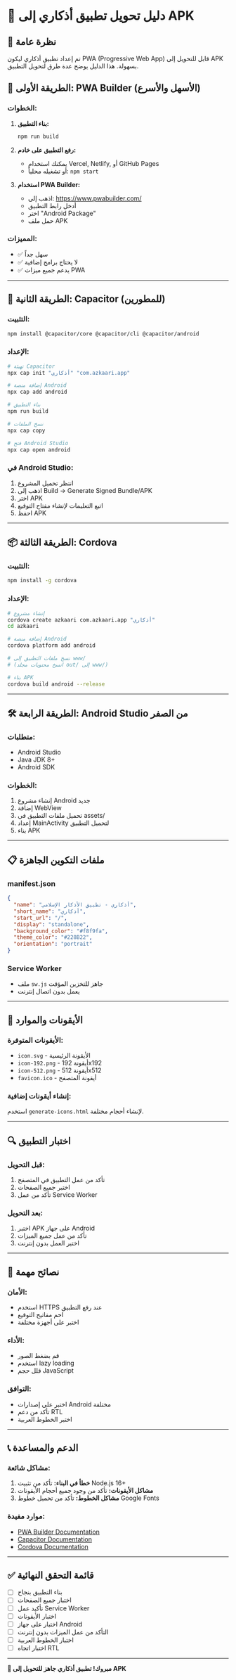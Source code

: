 # 📱 دليل تحويل تطبيق أذكاري إلى APK

## 🎯 نظرة عامة
تم إعداد تطبيق أذكاري ليكون PWA (Progressive Web App) قابل للتحويل إلى APK بسهولة. هذا الدليل يوضح عدة طرق لتحويل التطبيق.

## 🚀 الطريقة الأولى: PWA Builder (الأسهل والأسرع)

### الخطوات:
1. **بناء التطبيق:**
   ```bash
   npm run build
   ```

2. **رفع التطبيق على خادم:**
   - يمكنك استخدام Vercel, Netlify, أو GitHub Pages
   - أو تشغيله محلياً: `npm start`

3. **استخدام PWA Builder:**
   - اذهب إلى: https://www.pwabuilder.com/
   - أدخل رابط التطبيق
   - اختر "Android Package"
   - حمل ملف APK

### المميزات:
- ✅ سهل جداً
- ✅ لا يحتاج برامج إضافية
- ✅ يدعم جميع ميزات PWA

---

## 🔧 الطريقة الثانية: Capacitor (للمطورين)

### التثبيت:
```bash
npm install @capacitor/core @capacitor/cli @capacitor/android
```

### الإعداد:
```bash
# تهيئة Capacitor
npx cap init "أذكاري" "com.azkaari.app"

# إضافة منصة Android
npx cap add android

# بناء التطبيق
npm run build

# نسخ الملفات
npx cap copy

# فتح Android Studio
npx cap open android
```

### في Android Studio:
1. انتظر تحميل المشروع
2. اذهب إلى Build → Generate Signed Bundle/APK
3. اختر APK
4. اتبع التعليمات لإنشاء مفتاح التوقيع
5. احفظ APK

---

## 📦 الطريقة الثالثة: Cordova

### التثبيت:
```bash
npm install -g cordova
```

### الإعداد:
```bash
# إنشاء مشروع
cordova create azkaari com.azkaari.app "أذكاري"
cd azkaari

# إضافة منصة Android
cordova platform add android

# نسخ ملفات التطبيق إلى www/
# (انسخ محتويات مجلد out/ إلى www/)

# بناء APK
cordova build android --release
```

---

## 🛠️ الطريقة الرابعة: Android Studio من الصفر

### متطلبات:
- Android Studio
- Java JDK 8+
- Android SDK

### الخطوات:
1. إنشاء مشروع Android جديد
2. إضافة WebView
3. تحميل ملفات التطبيق في assets/
4. إعداد MainActivity لتحميل التطبيق
5. بناء APK

---

## 📋 ملفات التكوين الجاهزة

### manifest.json
```json
{
  "name": "أذكاري - تطبيق الأذكار الإسلامي",
  "short_name": "أذكاري",
  "start_url": "/",
  "display": "standalone",
  "background_color": "#f8f9fa",
  "theme_color": "#228B22",
  "orientation": "portrait"
}
```

### Service Worker
- ملف `sw.js` جاهز للتخزين المؤقت
- يعمل بدون اتصال إنترنت

---

## 🎨 الأيقونات والموارد

### الأيقونات المتوفرة:
- `icon.svg` - الأيقونة الرئيسية
- `icon-192.png` - أيقونة 192x192
- `icon-512.png` - أيقونة 512x512
- `favicon.ico` - أيقونة المتصفح

### إنشاء أيقونات إضافية:
استخدم `generate-icons.html` لإنشاء أحجام مختلفة.

---

## 🔍 اختبار التطبيق

### قبل التحويل:
1. تأكد من عمل التطبيق في المتصفح
2. اختبر جميع الصفحات
3. تأكد من عمل Service Worker

### بعد التحويل:
1. اختبر APK على جهاز Android
2. تأكد من عمل جميع الميزات
3. اختبر العمل بدون إنترنت

---

## 🚨 نصائح مهمة

### الأمان:
- استخدم HTTPS عند رفع التطبيق
- احم مفاتيح التوقيع
- اختبر على أجهزة مختلفة

### الأداء:
- قم بضغط الصور
- استخدم lazy loading
- قلل حجم JavaScript

### التوافق:
- اختبر على إصدارات Android مختلفة
- تأكد من دعم RTL
- اختبر الخطوط العربية

---

## 📞 الدعم والمساعدة

### مشاكل شائعة:
1. **خطأ في البناء:** تأكد من تثبيت Node.js 16+
2. **مشاكل الأيقونات:** تأكد من وجود جميع أحجام الأيقونات
3. **مشاكل الخطوط:** تأكد من تحميل خطوط Google Fonts

### موارد مفيدة:
- [PWA Builder Documentation](https://docs.pwabuilder.com/)
- [Capacitor Documentation](https://capacitorjs.com/docs)
- [Cordova Documentation](https://cordova.apache.org/docs/)

---

## ✅ قائمة التحقق النهائية

- [ ] بناء التطبيق بنجاح
- [ ] اختبار جميع الصفحات
- [ ] تأكيد عمل Service Worker
- [ ] اختبار الأيقونات
- [ ] اختبار على جهاز Android
- [ ] التأكد من عمل الميزات بدون إنترنت
- [ ] اختبار الخطوط العربية
- [ ] اختبار اتجاه RTL

---

**🎉 مبروك! تطبيق أذكاري جاهز للتحويل إلى APK**
